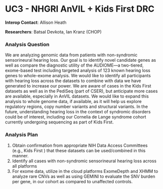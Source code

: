 # UC3 - NHGRI AnVIL + Kids First DRC

**Interop Contact**: Allison Heath

**Researchers**: Batsal Devkota, Ian Kranz (CHOP)

### Analysis Question

We are analyzing genomic data from patients with non-syndromic sensorineural hearing loss. Our goal is to identify novel candidate genes as well as compare the diagnostic utility of the AUDIOME—a two-tiered, exome-based test including targeted analysis of 123 known hearing loss genes to whole-exome analysis. We would like to identify all participants with hearing loss across the datasets to combine with data we have generated to increase our power. We are aware of cases in the Kids First datasets as well as in the PediSeq (part of CSER), but anticipate more cases are available, especially in AnVIL datasets. We would like to expand this analysis to whole genome data, if available, as it will help us explore regulatory regions, copy number variants and structural variants. In the future, understanding hearing loss in the context of syndromic disorders could be of interest, including our Cornelia de Lange syndrome cohort currently undergoing sequencing as part of Kids First.

### Analysis Plan

1. Obtain confirmation from appropriate NIH Data Access Committees (e.g., Kids First ) that these datasets can be used/combined in this manner.
1. Identify all cases with non-syndromic sensorineural hearing loss across all platforms
1. For exome data, utilize in the cloud platforms ExomeDepth and XHMM to analyze rare CNVs as well as using GEMINI to evaluate the SNV burden per gene, in our cohort as compared to unaffected controls.
